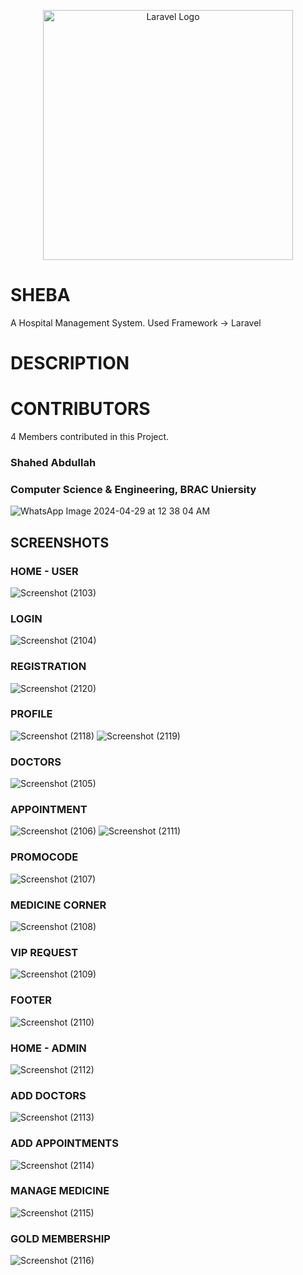 <p align="center"><a href="https://laravel.com" target="_blank"><img src="https://raw.githubusercontent.com/laravel/art/master/logo-lockup/5%20SVG/2%20CMYK/1%20Full%20Color/laravel-logolockup-cmyk-red.svg" width="400" alt="Laravel Logo"></a></p>

# SHEBA
A Hospital Management System.
Used Framework -> Laravel
# DESCRIPTION

# CONTRIBUTORS
4 Members contributed in this Project.
### Shahed Abdullah
### Computer Science & Engineering, BRAC Uniersity
![WhatsApp Image 2024-04-29 at 12 38 04 AM](https://github.com/sa2003/SHEBA/assets/86835889/8d40778c-a06a-4742-84c7-e1765e78e186)


## SCREENSHOTS

### HOME - USER
![Screenshot (2103)](https://github.com/sa2003/SHEBA/assets/86835889/8f24c96d-2e05-4cc0-a825-238d79818e42)
### LOGIN
![Screenshot (2104)](https://github.com/sa2003/SHEBA/assets/86835889/c0e581ed-5099-47ca-95a7-c2bba47d3b8d)
### REGISTRATION
![Screenshot (2120)](https://github.com/sa2003/SHEBA/assets/86835889/b273e413-6ef5-4875-86cf-450c10232d79)
### PROFILE
![Screenshot (2118)](https://github.com/sa2003/SHEBA/assets/86835889/f8757ab3-9af4-43b2-9343-eb7c76a0ee6a)
![Screenshot (2119)](https://github.com/sa2003/SHEBA/assets/86835889/cb9a9264-5b24-4247-a812-ffb2c47cd322)
### DOCTORS
![Screenshot (2105)](https://github.com/sa2003/SHEBA/assets/86835889/30c7f673-b70a-4376-ae53-44f9d1709f85)
### APPOINTMENT
![Screenshot (2106)](https://github.com/sa2003/SHEBA/assets/86835889/e19ac497-32b4-4dd2-8c83-8225ea23232b)
![Screenshot (2111)](https://github.com/sa2003/SHEBA/assets/86835889/46c2cda6-a8ae-4eb3-8fe0-57766f03969c)
### PROMOCODE
![Screenshot (2107)](https://github.com/sa2003/SHEBA/assets/86835889/109e53d9-beec-451b-8103-c5dec96f11d1)
### MEDICINE CORNER
![Screenshot (2108)](https://github.com/sa2003/SHEBA/assets/86835889/d862b2c6-461e-4142-8ccf-4dc05227a258)
### VIP REQUEST
![Screenshot (2109)](https://github.com/sa2003/SHEBA/assets/86835889/ab7da613-058d-4c96-820b-0805726c873c)
### FOOTER
![Screenshot (2110)](https://github.com/sa2003/SHEBA/assets/86835889/de3e8241-406a-462f-9c58-142ce737e696)
### HOME - ADMIN
![Screenshot (2112)](https://github.com/sa2003/SHEBA/assets/86835889/c7b3d0c1-ede4-4dc1-9dc7-46d8d968e7c4)
### ADD DOCTORS
![Screenshot (2113)](https://github.com/sa2003/SHEBA/assets/86835889/00352950-427c-41a6-816e-2d5b0c418fac)
### ADD APPOINTMENTS
![Screenshot (2114)](https://github.com/sa2003/SHEBA/assets/86835889/b27cc0fa-9f88-44ed-b9b7-e7f2d29978bc)
### MANAGE MEDICINE
![Screenshot (2115)](https://github.com/sa2003/SHEBA/assets/86835889/7d485425-032e-4f4a-8c1c-8f8bf2422a64)
### GOLD MEMBERSHIP
![Screenshot (2116)](https://github.com/sa2003/SHEBA/assets/86835889/df05b42e-9c10-494f-8df9-92c47e62daca)


